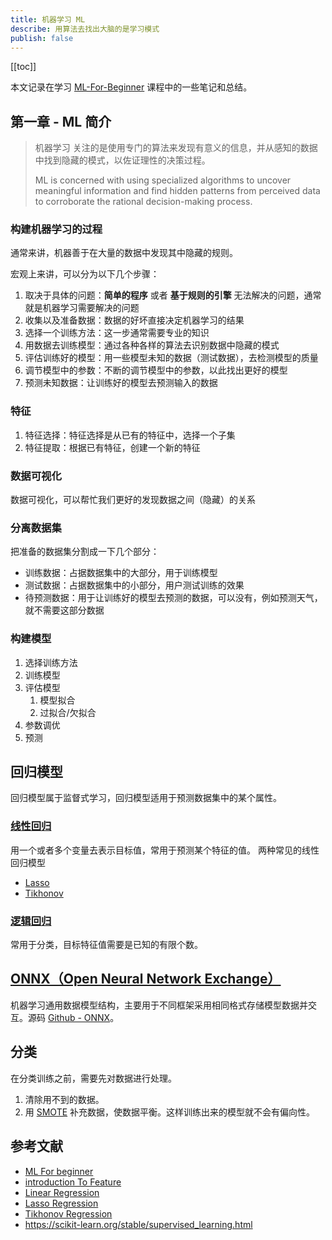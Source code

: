 ```yaml
---
title: 机器学习 ML
describe: 用算法去找出大脑的是学习模式
publish: false
---
```


[[toc]]

本文记录在学习 [ML-For-Beginner] 课程中的一些笔记和总结。

## 第一章 - ML 简介

> 机器学习 关注的是使用专门的算法来发现有意义的信息，并从感知的数据中找到隐藏的模式，以佐证理性的决策过程。
>
> ML is concerned with using specialized algorithms to uncover meaningful information and find hidden patterns from perceived data to corroborate the rational decision-making process.

### 构建机器学习的过程

通常来讲，机器善于在大量的数据中发现其中隐藏的规则。

宏观上来讲，可以分为以下几个步骤：

1. 取决于具体的问题：**简单的程序** 或者 **基于规则的引擎** 无法解决的问题，通常就是机器学习需要解决的问题
2. 收集以及准备数据：数据的好坏直接决定机器学习的结果
3. 选择一个训练方法：这一步通常需要专业的知识
4. 用数据去训练模型：通过各种各样的算法去识别数据中隐藏的模式
5. 评估训练好的模型：用一些模型未知的数据（测试数据），去检测模型的质量
6. 调节模型中的参数：不断的调节模型中的参数，以此找出更好的模型
7. 预测未知数据：让训练好的模型去预测输入的数据

### 特征

1. 特征选择：特征选择是从已有的特征中，选择一个子集
2. 特征提取：根据已有特征，创建一个新的特征

### 数据可视化

数据可视化，可以帮忙我们更好的发现数据之间（隐藏）的关系

### 分离数据集

把准备的数据集分割成一下几个部分：

- 训练数据：占据数据集中的大部分，用于训练模型
- 测试数据：占据数据集中的小部分，用户测试训练的效果
- 待预测数据：用于让训练好的模型去预测的数据，可以没有，例如预测天气，就不需要这部分数据

### 构建模型

1. 选择训练方法
2. 训练模型
3. 评估模型
   1. 模型拟合
   2. 过拟合/欠拟合
4. 参数调优
5. 预测

## 回归模型

回归模型属于监督式学习，回归模型适用于预测数据集中的某个属性。

### [线性回归][linear-regression]

用一个或者多个变量去表示目标值，常用于预测某个特征的值。 两种常见的线性回归模型

- [Lasso][lasso]
- [Tikhonov][tikhonov]

### [逻辑回归][logistic-regression]

常用于分类，目标特征值需要是已知的有限个数。

## [ONNX（Open Neural Network Exchange）][onnx]

机器学习通用数据模型结构，主要用于不同框架采用相同格式存储模型数据并交互。源码 [Github - ONNX](https://github.com/onnx/onnx)。

## 分类

在分类训练之前，需要先对数据进行处理。

1. 清除用不到的数据。
2. 用 [SMOTE][smote] 补充数据，使数据平衡。这样训练出来的模型就不会有偏向性。

## 参考文献

- [ML For beginner][ml-for-beginner]
- [introduction To Feature][introduction-to-feature]
- [Linear Regression][linear-regression]
- [Lasso Regression][lasso]
- [Tikhonov Regression][tikhonov]
- https://scikit-learn.org/stable/supervised_learning.html

[ml-for-beginner]: https://github.com/microsoft/ML-For-Beginners
[introduction-to-feature]: https://www.datasciencecentral.com/profiles/blogs/an-introduction-to-variable-and-feature-selection
[linear-regression]: https://www.wikiwand.com/en/Linear_regression
[lasso]: https://www.wikiwand.com/en/Lasso_(statistics)
[tikhonov]: https://www.wikiwand.com/en/Tikhonov_regularization
[logistic-regression]: https://www.wikiwand.com/en/Logistic_regression
[onnx]: https://www.wikiwand.com/en/Open_Neural_Network_Exchange
[supervised-learning]: https://wikipedia.org/wiki/Supervised_learning
[smote]: https://imbalanced-learn.org/dev/references/generated/imblearn.over_sampling.SMOTE.html
